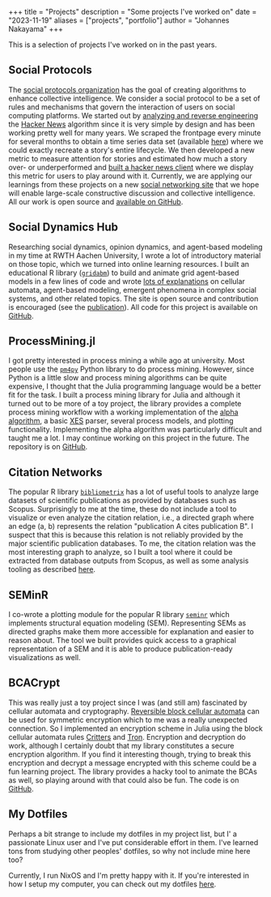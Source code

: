 +++
title = "Projects"
description = "Some projects I've worked on"
date = "2023-11-19"
aliases = ["projects", "portfolio"]
author = "Johannes Nakayama"
+++

This is a selection of projects I've worked on in the past years.

## Social Protocols

The [social protocols organization](https://social-protocols.org/) has the goal of creating algorithms to enhance collective intelligence.
We consider a social protocol to be a set of rules and mechanisms that govern the interaction of users on social computing platforms.
We started out by [analyzing and reverse engineering](https://felx.me/2021/08/29/improving-the-hacker-news-ranking-algorithm.html) the [Hacker News](https://news.ycombinator.com/) algorithm since it is very simple by design and has been working pretty well for many years.
We scraped the frontpage every minute for several months to obtain a time series data set (available [here](https://osf.io/bnysw/)) where we could exactly recreate a story's entire lifecycle.
We then developed a new metric to measure attention for stories and estimated how much a story over- or underperformed and [built a hacker news client](https://news.social-protocols.org/) where we display this metric for users to play around with it.
Currently, we are applying our learnings from these projects on a new [social networking site](https://github.com/social-protocols/social-network/) that we hope will enable large-scale constructive discussion and collective intelligence.
All our work is open source and [available on GitHub](https://github.com/social-protocols).


## Social Dynamics Hub

Researching social dynamics, opinion dynamics, and agent-based modeling in my time at RWTH Aachen University, I wrote a lot of introductory material on those topic, which we turned into online learning resources.
I built an educational R library ([`gridabm`](https://github.com/socialdynamicshub/gridabm)) to build and animate grid agent-based models in a few lines of code and wrote [lots of explanations](https://socialdynamicshub.github.io/) on cellular automata, agent-based modeling, emergent phenomena in complex social systems, and other related topics.
The site is open source and contribution is encouraged (see the [publication](https://link.springer.com/chapter/10.1007/978-3-031-35748-0_27)).
All code for this project is available on [GitHub](https://github.com/socialdynamicshub).


## ProcessMining.jl

I got pretty interested in process mining a while ago at university.
Most people use the [`pm4py`](https://pm4py.fit.fraunhofer.de/) Python library to do process mining.
However, since Python is a little slow and process mining algorithms can be quite expensive, I thought that the Julia programming language would be a better fit for the task.
I built a process mining library for Julia and although it turned out to be more of a toy project, the library provides a complete process mining workflow with a working implementation of the [alpha algorithm](https://en.wikipedia.org/wiki/Alpha_algorithm), a basic [XES](https://xes-standard.org/) parser, several process models, and plotting functionality.
Implementing the alpha algorithm was particularly difficult and taught me a lot.
I may continue working on this project in the future.
The repository is on [GitHub](https://github.com/johannesnakayama/processmining.jl).


## Citation Networks

The popular R library [`bibliometrix`](https://www.bibliometrix.org/home/) has a lot of useful tools to analyze large datasets of scientific publications as provided by databases such as Scopus.
Surprisingly to me at the time, these do not include a tool to visualize or even analyze the citation relation, i.e., a directed graph where an edge (a, b) represents the relation "publication A cites publication B".
I suspect that this is because this relation is not reliably provided by the major scientific publication databases.
To me, the citation relation was the most interesting graph to analyze, so I built a tool where it could be extracted from database outputs from Scopus, as well as some analysis tooling as described [here](https://arxiv.org/abs/cs/0309023).


## SEMinR

I co-wrote a plotting module for the popular R library [`seminr`](https://github.com/sem-in-r/seminr) which implements structural equation modeling (SEM).
Representing SEMs as directed graphs make them more accessible for explanation and easier to reason about.
The tool we built provides quick access to a graphical representation of a SEM and it is able to produce publication-ready visualizations as well.


## BCACrypt

This was really just a toy project since I was (and still am) fascinated by cellular automata and cryptography.
[Reversible block cellular automata](https://en.wikipedia.org/wiki/Reversible_cellular_automaton) can be used for symmetric encryption which to me was a really unexpected connection.
So I implemented an encryption scheme in Julia using the block cellular automata rules [Critters](https://en.wikipedia.org/wiki/Critters_(cellular_automaton)) and [Tron](https://en.wikipedia.org/wiki/Block_cellular_automaton#Tron).
Encryption and decryption do work, although I certainly doubt that my library constitutes a secure encryption algorithm.
If you find it interesting though, trying to break this encryption and decrypt a message encrypted with this scheme could be a fun learning project.
The library provides a hacky tool to animate the BCAs as well, so playing around with that could also be fun.
The code is on [GitHub](https://github.com/JohannesNakayama/BCACrypt).


## My Dotfiles

Perhaps a bit strange to include my dotfiles in my project list, but I' a passionate Linux user and I've put considerable effort in them.
I've learned tons from studying other peoples' dotfiles, so why not include mine here too?

Currently, I run NixOS and I'm pretty happy with it.
If you're interested in how I setup my computer, you can check out my dotfiles [here](https://github.com/JohannesNakayama/dotfiles).
